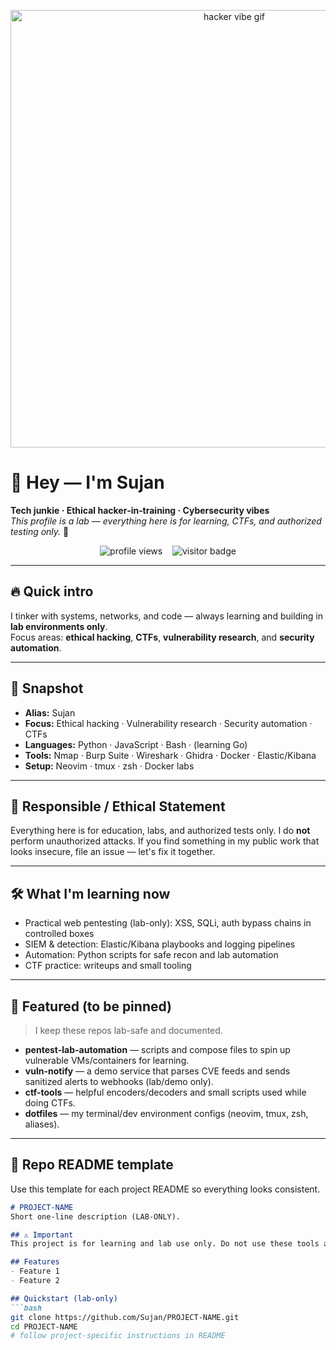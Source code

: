 <p align="center">
  <img src="https://media.giphy.com/media/3o7TKtnuHOHHUjR38Y/giphy.gif" width="700" alt="hacker vibe gif"/>
</p>

# 👋 Hey — I'm Sujan
**Tech junkie · Ethical hacker‑in‑training · Cybersecurity vibes**  
*This profile is a lab — everything here is for learning, CTFs, and authorized testing only.* 🚀

<p align="center">
  <img src="https://komarev.com/ghpvc/?username=Sujan&color=green" alt="profile views" />
  &nbsp;&nbsp;
  <img src="https://visitor-badge.laobi.icu/badge?page_id=Sujan.Sujan" alt="visitor badge" />
</p>

---

## 🔥 Quick intro
I tinker with systems, networks, and code — always learning and building in **lab environments only**.  
Focus areas: **ethical hacking**, **CTFs**, **vulnerability research**, and **security automation**.

---

## 🎯 Snapshot
- **Alias:** Sujan  
- **Focus:** Ethical hacking · Vulnerability research · Security automation · CTFs  
- **Languages:** Python · JavaScript · Bash · (learning Go)  
- **Tools:** Nmap · Burp Suite · Wireshark · Ghidra · Docker · Elastic/Kibana  
- **Setup:** Neovim · tmux · zsh · Docker labs

---

## 🔐 Responsible / Ethical Statement
Everything here is for education, labs, and authorized tests only. I do **not** perform unauthorized attacks. If you find something in my public work that looks insecure, file an issue — let's fix it together.

---

## 🛠 What I'm learning now
- Practical web pentesting (lab-only): XSS, SQLi, auth bypass chains in controlled boxes  
- SIEM & detection: Elastic/Kibana playbooks and logging pipelines  
- Automation: Python scripts for safe recon and lab automation  
- CTF practice: writeups and small tooling

---

## 📌 Featured (to be pinned)
> I keep these repos lab-safe and documented.

- **pentest-lab-automation** — scripts and compose files to spin up vulnerable VMs/containers for learning.  
- **vuln-notify** — a demo service that parses CVE feeds and sends sanitized alerts to webhooks (lab/demo only).  
- **ctf-tools** — helpful encoders/decoders and small scripts used while doing CTFs.  
- **dotfiles** — my terminal/dev environment configs (neovim, tmux, zsh, aliases).

---

## 🧾 Repo README template
Use this template for each project README so everything looks consistent.

```markdown
# PROJECT-NAME
Short one-line description (LAB-ONLY).

## ⚠️ Important
This project is for learning and lab use only. Do not use these tools against systems or networks you do not own or have permission to test.

## Features
- Feature 1
- Feature 2

## Quickstart (lab-only)
```bash
git clone https://github.com/Sujan/PROJECT-NAME.git
cd PROJECT-NAME
# follow project-specific instructions in README
